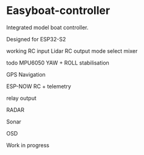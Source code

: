 # Easyboat-controller
Integrated model boat controller.

Designed for ESP32-S2

working
RC input
Lidar 
RC output
mode select
mixer


todo
MPU6050 YAW + ROLL stabilisation

GPS Navigation

ESP-NOW RC + telemetry

relay output

RADAR

Sonar

OSD


Work in progress
